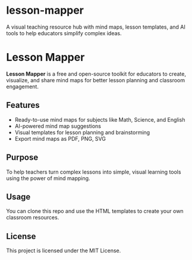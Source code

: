 # lesson-mapper
A visual teaching resource hub with mind maps, lesson templates, and AI tools to help educators simplify complex ideas.

# Lesson Mapper

**Lesson Mapper** is a free and open-source toolkit for educators to create, visualize, and share mind maps for better lesson planning and classroom engagement.

##  Features
- Ready-to-use mind maps for subjects like Math, Science, and English
- AI-powered mind map suggestions
- Visual templates for lesson planning and brainstorming
- Export mind maps as PDF, PNG, SVG

##  Purpose
To help teachers turn complex lessons into simple, visual learning tools using the power of mind mapping.

## Usage
You can clone this repo and use the HTML templates to create your own classroom resources.

## License
This project is licensed under the MIT License.
